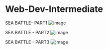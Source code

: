 # Web-Dev-Intermediate

SEA BATTLE- PART1
![image](https://user-images.githubusercontent.com/117738625/224988384-d4025289-d714-40f4-9058-8d17fa18477f.png)

SEA BATTLE - PART2
![image](https://user-images.githubusercontent.com/117738625/225082915-07f22af0-7635-44ce-b07b-2eaf4aca29d5.png)

SEA BATTLE - PART3
![image](https://user-images.githubusercontent.com/117738625/225112461-6b3f323e-1b58-44f4-b262-91cffb4ad2ea.png)






